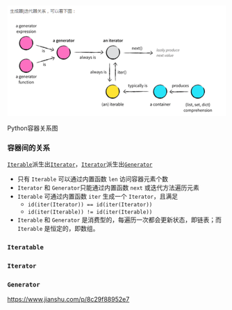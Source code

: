 
<div class='one-image-container'>
  <img src="/Programing\Python\details\image\iterable_iterator_generator.png">
  <p>Python容器关系图</p>
</div>

### 容器间的关系

[`Iterable`](#iterable)派生出[`Iterator`](#iterator)，[`Iterator`](#iterator)派生出[`Generator`](#generator)

- 只有 `Iterable` 可以通过内置函数 `len` 访问容器元素个数
- `Iterator` 和 `Generator`只能通过内置函数 `next` 或迭代方法遍历元素
- `Iterable` 可通过内置函数 `iter` 生成一个 `Iterator`，且满足
    - `id(iter(Iterator)) == id(iter(Iterator))`
    - `id(iter(Iterable)) != id(iter(Iterable))`
- `Iterable` 和 `Generator` 是消费型的，每遍历一次都会更新状态，即链表；而 `Iterable` 是恒定的，即数组。

### `Iteratable`
### `Iterator`
### `Generator`

https://www.jianshu.com/p/8c29f88952e7